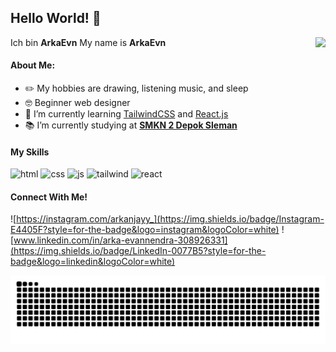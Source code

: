 ## Hello World! 👋
<img align="right" height="150" src="https://media3.giphy.com/media/v1.Y2lkPTc5MGI3NjExNWZmajUyNzR4MGRpa25vaTdxZ3M2dzcwdzJ6djJ4dzZ2c2NzczlneiZlcD12MV9pbnRlcm5hbF9naWZfYnlfaWQmY3Q9Zw/Diym3aZO1dHzO/giphy.gif">

Ich bin **ArkaEvn**
My name is **ArkaEvn**
<!--
**ArkaEvn/ArkaEvn** is a ✨ _special_ ✨ repository because its `README.md` (this file) appears on your GitHub profile.

Here are some ideas to get you started:

- 🔭 I’m currently working on ...
- 🌱 I’m currently learning ...
- 👯 I’m looking to collaborate on ...
- 🤔 I’m looking for help with ...
- 💬 Ask me about ...
- 📫 How to reach me: ...
- 😄 Pronouns: ...
- ⚡ Fun fact: ...
-->
#### About Me:
-  ✏️ My hobbies are drawing, listening music, and sleep
- 🤓 Beginner web designer
- 🌱 I’m currently learning [TailwindCSS](https://tailwindcss.com) and [React.js](https://react.dev)
- 📚 I’m currently studying at [**SMKN 2 Depok Sleman**](https://www.smkn2depoksleman.sch.id/)
#### My Skills
![html](https://img.shields.io/badge/HTML5-E34F26?style=for-the-badge&logo=html5&logoColor=white) ![css](https://img.shields.io/badge/CSS3-1572B6?style=for-the-badge&logo=css3&logoColor=white) ![js](https://img.shields.io/badge/JavaScript-323330?style=for-the-badge&logo=javascript&logoColor=F7DF1E) ![tailwind](https://img.shields.io/badge/Tailwind_CSS-38B2AC?style=for-the-badge&logo=tailwind-css&logoColor=white) ![react](https://img.shields.io/badge/React-20232A?style=for-the-badge&logo=react&logoColor=61DAFB")



#### Connect With Me!
![https://instagram.com/arkanjayy_](https://img.shields.io/badge/Instagram-E4405F?style=for-the-badge&logo=instagram&logoColor=white) ![www.linkedin.com/in/arka-evannendra-308926331](https://img.shields.io/badge/LinkedIn-0077B5?style=for-the-badge&logo=linkedin&logoColor=white)

<img src="https://raw.githubusercontent.com/ArkaEvn/ArkaEvn/output/snake.svg" alt="Snake animation" />
